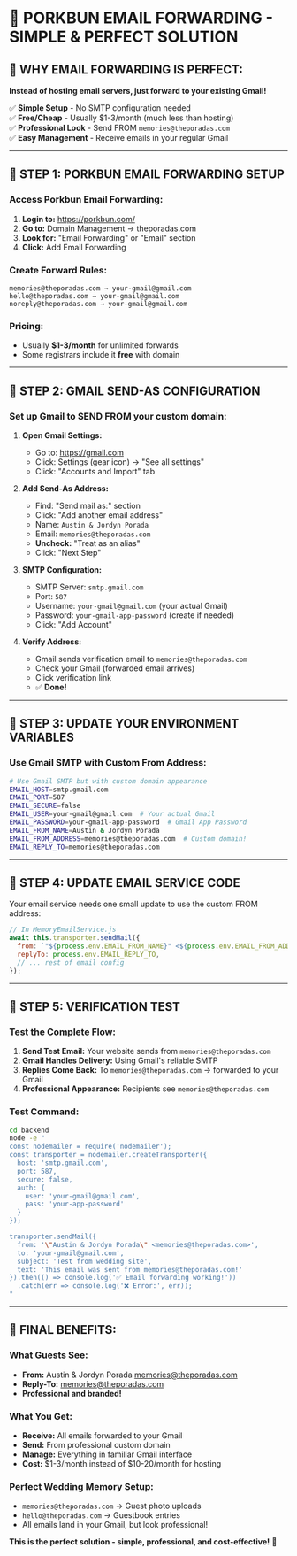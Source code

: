 # 📧 PORKBUN EMAIL FORWARDING - SIMPLE & PERFECT SOLUTION

## 🎯 **WHY EMAIL FORWARDING IS PERFECT:**

**Instead of hosting email servers, just forward to your existing Gmail!**

✅ **Simple Setup** - No SMTP configuration needed  
✅ **Free/Cheap** - Usually $1-3/month (much less than hosting)  
✅ **Professional Look** - Send FROM `memories@theporadas.com`  
✅ **Easy Management** - Receive emails in your regular Gmail

---

## 🎯 **STEP 1: PORKBUN EMAIL FORWARDING SETUP**

### **Access Porkbun Email Forwarding:**

1. **Login to:** https://porkbun.com/
2. **Go to:** Domain Management → theporadas.com
3. **Look for:** "Email Forwarding" or "Email" section
4. **Click:** Add Email Forwarding

### **Create Forward Rules:**

```
memories@theporadas.com → your-gmail@gmail.com
hello@theporadas.com → your-gmail@gmail.com
noreply@theporadas.com → your-gmail@gmail.com
```

### **Pricing:**

- Usually **$1-3/month** for unlimited forwards
- Some registrars include it **free** with domain

---

## 🎯 **STEP 2: GMAIL SEND-AS CONFIGURATION**

### **Set up Gmail to SEND FROM your custom domain:**

1. **Open Gmail Settings:**
   - Go to: https://gmail.com
   - Click: Settings (gear icon) → "See all settings"
   - Click: "Accounts and Import" tab

2. **Add Send-As Address:**
   - Find: "Send mail as:" section
   - Click: "Add another email address"
   - Name: `Austin & Jordyn Porada`
   - Email: `memories@theporadas.com`
   - **Uncheck:** "Treat as an alias"
   - Click: "Next Step"

3. **SMTP Configuration:**
   - SMTP Server: `smtp.gmail.com`
   - Port: `587`
   - Username: `your-gmail@gmail.com` (your actual Gmail)
   - Password: `your-gmail-app-password` (create if needed)
   - Click: "Add Account"

4. **Verify Address:**
   - Gmail sends verification email to `memories@theporadas.com`
   - Check your Gmail (forwarded email arrives)
   - Click verification link
   - ✅ **Done!**

---

## 🎯 **STEP 3: UPDATE YOUR ENVIRONMENT VARIABLES**

### **Use Gmail SMTP with Custom From Address:**

```bash
# Use Gmail SMTP but with custom domain appearance
EMAIL_HOST=smtp.gmail.com
EMAIL_PORT=587
EMAIL_SECURE=false
EMAIL_USER=your-gmail@gmail.com  # Your actual Gmail
EMAIL_PASSWORD=your-gmail-app-password  # Gmail App Password
EMAIL_FROM_NAME=Austin & Jordyn Porada
EMAIL_FROM_ADDRESS=memories@theporadas.com  # Custom domain!
EMAIL_REPLY_TO=memories@theporadas.com
```

---

## 🎯 **STEP 4: UPDATE EMAIL SERVICE CODE**

Your email service needs one small update to use the custom FROM address:

```javascript
// In MemoryEmailService.js
await this.transporter.sendMail({
  from: `"${process.env.EMAIL_FROM_NAME}" <${process.env.EMAIL_FROM_ADDRESS}>`,
  replyTo: process.env.EMAIL_REPLY_TO,
  // ... rest of email config
});
```

---

## 🎯 **STEP 5: VERIFICATION TEST**

### **Test the Complete Flow:**

1. **Send Test Email:** Your website sends from `memories@theporadas.com`
2. **Gmail Handles Delivery:** Using Gmail's reliable SMTP
3. **Replies Come Back:** To `memories@theporadas.com` → forwarded to your Gmail
4. **Professional Appearance:** Recipients see `memories@theporadas.com`

### **Test Command:**

```bash
cd backend
node -e "
const nodemailer = require('nodemailer');
const transporter = nodemailer.createTransporter({
  host: 'smtp.gmail.com',
  port: 587,
  secure: false,
  auth: {
    user: 'your-gmail@gmail.com',
    pass: 'your-app-password'
  }
});

transporter.sendMail({
  from: '\"Austin & Jordyn Porada\" <memories@theporadas.com>',
  to: 'your-gmail@gmail.com',
  subject: 'Test from wedding site',
  text: 'This email was sent from memories@theporadas.com!'
}).then(() => console.log('✅ Email forwarding working!'))
  .catch(err => console.log('❌ Error:', err));
"
```

---

## 🎯 **FINAL BENEFITS:**

### **What Guests See:**

- **From:** Austin & Jordyn Porada <memories@theporadas.com>
- **Reply-To:** memories@theporadas.com
- **Professional and branded!**

### **What You Get:**

- **Receive:** All emails forwarded to your Gmail
- **Send:** From professional custom domain
- **Manage:** Everything in familiar Gmail interface
- **Cost:** $1-3/month instead of $10-20/month for hosting

### **Perfect Wedding Memory Setup:**

- `memories@theporadas.com` → Guest photo uploads
- `hello@theporadas.com` → Guestbook entries
- All emails land in your Gmail, but look professional!

**This is the perfect solution - simple, professional, and cost-effective!** 🎉
